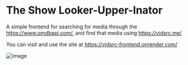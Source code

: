
# The Show Looker-Upper-Inator

A simple frontend for searching for media through the https://www.omdbapi.com/, and find that media using https://vidsrc.me/

You can visit and use the site at https://vidsrc-frontend.onrender.com/

![image](https://github.com/catmona/vidsrc-frontend/assets/30540400/3a36e268-c669-49c5-bd7f-9b775c840306)


